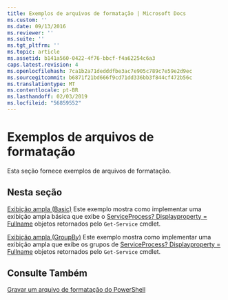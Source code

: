 ```yaml
---
title: Exemplos de arquivos de formatação | Microsoft Docs
ms.custom: ''
ms.date: 09/13/2016
ms.reviewer: ''
ms.suite: ''
ms.tgt_pltfrm: ''
ms.topic: article
ms.assetid: b141a560-0422-4f76-bbcf-f4a62254c6a3
caps.latest.revision: 4
ms.openlocfilehash: 7ca1b2a71dedddfbe3ac7e905c789c7e59e2d9ec
ms.sourcegitcommit: b6871f21bd666f9cd71dd336bb3f844cf472b56c
ms.translationtype: MT
ms.contentlocale: pt-BR
ms.lasthandoff: 02/03/2019
ms.locfileid: "56859552"
---
```

# <a name="examples-of-formatting-files"></a>Exemplos de arquivos de formatação

Esta seção fornece exemplos de arquivos de formatação.

## <a name="in-this-section"></a>Nesta seção

[Exibição ampla (Basic)](./wide-view-basic.md) Este exemplo mostra como implementar uma exibição ampla básica que exibe o [ServiceProcess? Displayproperty = Fullname](/dotnet/api/System.ServiceProcess.ServiceController) objetos retornados pelo `Get-Service` cmdlet.

[Exibição ampla (GroupBy)](./wide-view-groupby.md) Este exemplo mostra como implementar uma exibição ampla que exibe os grupos de [ServiceProcess? Displayproperty = Fullname](/dotnet/api/System.ServiceProcess.ServiceController) objetos retornados pelo `Get-Service` cmdlet.

## <a name="see-also"></a>Consulte Também

[Gravar um arquivo de formatação do PowerShell](./writing-a-powershell-formatting-file.md)

